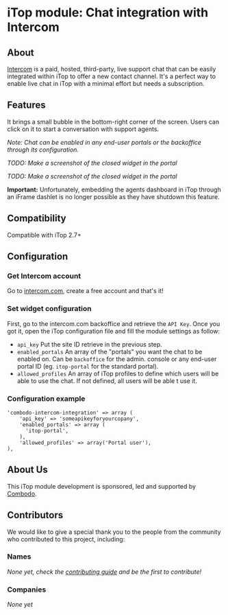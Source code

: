 # iTop module: Chat integration with Intercom

## About

[Intercom](https://www.intercom.com/) is a paid, hosted, third-party, live support chat that can be easily integrated within iTop to offer a new contact channel. It's a perfect way to enable live chat in iTop with a minimal effort but needs a subscription.

## Features
It brings a small bubble in the bottom-right corner of the screen. Users can click on it to start a conversation with support agents.

_Note: Chat can be enabled in any end-user portals or the backoffice through its configuration._

_TODO: Make a screenshot of the closed widget in the portal_

_TODO: Make a screenshot of the closed widget in the portal_

**Important:** Unfortunately, embedding the agents dashboard in iTop through an iFrame dashlet is no longer possible as they have shutdown this feature.

## Compatibility
Compatible with iTop 2.7+

## Configuration
### Get Intercom account
Go to [intercom.com](https://www.intercom.com/), create a free account and that's it!

### Set widget configuration
First, go to the intercom.com backoffice and retrieve the `API Key`. Once you got it, open the iTop configuration file and fill the module settings as follow:
- `api_key` Put the site ID retrieve in the previous step.
- `enabled_portals` An array of the "portals" you want the chat to be enabled on. Can be `backoffice` for the admin. console or any end-user portal ID (eg. `itop-portal` for the standard portal).
- `allowed_profiles` An array of iTop profiles to define which users will be able to use the chat. If not defined, all users will be able t use it.

### Configuration example
```
'combodo-intercom-integration' => array (
    'api_key' => 'someapikeyforyourcopany',
    'enabled_portals' => array (
      'itop-portal',
    ),
    'allowed_profiles' => array('Portal user'),
),
```

## About Us

This iTop module development is sponsored, led and supported by [Combodo](https://www.combodo.com).

## Contributors

We would like to give a special thank you to the people from the community who contributed to this project, including:

### Names

_None yet, check the [contributing guide](CONTRIBUTING.md) and be the first to contribute!_

### Companies

_None yet_
